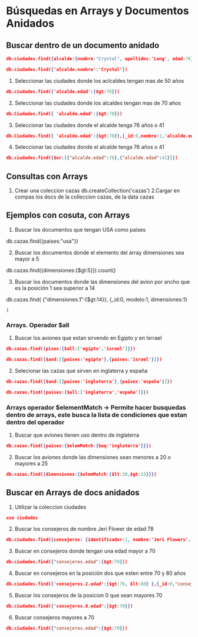 # Búsquedas  en Arrays y Documentos Anidados


## Buscar dentro de un documento anidado
```json
db.ciudades.find({alcalde:{nombre:"Crystal", apellidos:'Long', edad:76}})

db.ciudades.find({'alcalde.nombre':'Crystal'})
```
1. Seleccionar las ciudades donde los aclcaldes tengan mas de 50 años
```json
db.ciudades.find({'alcalde.edad':{$gt:70}})

```
2. Seleccionar las ciudades donde los alcaldes tengan mas de 70 años
```json
db.Ciudades.find({ 'alcalde.edad':{$gt:70}})
```
3. Seleccionar las ciudades donde el alcalde tenga 76 años o 41
```json
db.Ciudades.find({ 'alcalde.edad':{$gt:70}},{_id:0,nombre:1,'alcalde.edad':1})
```

4. Seleccionar las ciudades donde el alcalde tenga 76 años o 41
```json
db.ciudades.find({$or:[{"alcalde.edad":76},{"alcalde.edad":41}]})
```
## Consultas con Arrays
1. Crear una coleccion cazas
db.createCollection('cazas')
2.Cargar en compas los docs de la colleccion cazas, de la data cazas

## Ejemplos con cosuta, con Arrays

1. Buscar los documentos que tengan USA como paises

db.cazas.find({paises:"usa"})

2. Buscar los documentos donde el elemento del array dimensiones sea mayor a 5

db.cazas.find({dimensiones:{$gt:5}}).count()

3. Buscar los documentos donde las dimensiones del avion por ancho que es la posición 1 sea superior a 14

db.cazas.find(
    {"dimensiones.1":{$gt:14}},
    {_id:0, modelo:1, dimensiones:1}
    
    )

### Arrays. Operador $all

1. Buscar los aviones que estan sirvendo en Egipto y en Isrrael
```json
db.cazas.find({pises:{$all:['egipto','israel']}})

db.cazas.find({$and:[{paises:'egipto'},{paises:'israel'}]})
```
2. Selecionar las cazas que sirven en inglaterra y españa
```json
db.cazas.find({$and:[{paises:'inglaterra'},{paises:'españa'}]})

db.cazas.find({paises:{$all:['inglaterra','españa']}})
```
### Arrays operador $elementMatch -> Permite hacer busquedas dentro de arrays, este busca la lista de condiciones que estan dentro del operador

1. Buscar que aviones tienen uso dentro de inglaterra
```json
db.cazas.find({paises:{$elemMatch:{$eq:'inglaterra'}}})
```
2.  Buscar los aviones donde las dimensiones sean menores a 20 o mayores a 25
```json
db.cazas.find({dimensiones:{$elemMatch:{$lt:20,$gt:15}}})
```
## Buscar en Arrays de docs anidados

1. Utilizar la coleccion ciudades
```json
use ciudades
```

2. Buscar los consejeros de nombre Jeri Flower de edad 78
```json
db.ciudades.find({consejeros: {identificador:1, nombre:'Jeri Flowers', edad:78}})
```
3. Buscar en consejeros donde tengan una edad mayor a 70
```json
db.ciudades.find({"consejeros.edad":{$gt:70}})
```
4. Buscar en consejeros en la posición dos que esten entre 70 y 80 años
```json
db.ciudades.find({'consejeros.2.edad':{$gt:70, $lt:80} },{_id:0,"consejeros.nombre":2,"consejeros.edad":1}) 
```
5. Buscar los consejeros de la posicion 0 que sean mayores 70
```json
db.ciudades.find({'consejeros.0.edad':{$gt:70}})
```
6. Buscar consejeros mayores a 70
```json
db.ciudades.find({"consejeros.edad":{$gt:70}})
```
